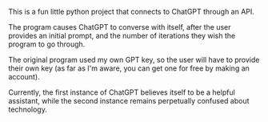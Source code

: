 This is a fun little python project that connects to ChatGPT through an API.

The program causes ChatGPT to converse with itself, after the user provides an initial prompt, and the number of iterations they wish the program to go through.

The original program used my own GPT key, so the user will have to provide their own key (as far as I'm aware, you can get one for free by making an account).

Currently, the first instance of ChatGPT believes itself to be a helpful assistant, while the second instance remains perpetually confused about technology.
